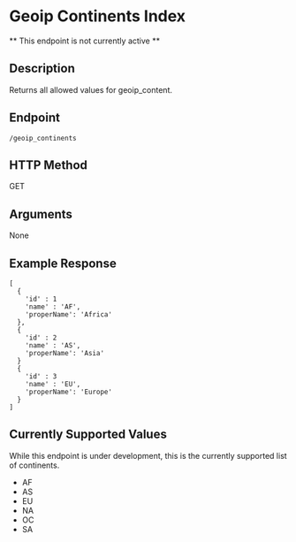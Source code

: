 # Geoip Continents Index
** This endpoint is not currently active **

## Description
Returns all allowed values for geoip_content.

## Endpoint
`/geoip_continents`

## HTTP Method
GET

## Arguments
None

## Example Response

```
[
  {
    'id' : 1
    'name' : 'AF',
    'properName': 'Africa'
  },
  {
    'id' : 2
    'name' : 'AS',
    'properName': 'Asia'
  }
  {
    'id' : 3
    'name' : 'EU',
    'properName': 'Europe'
  }
]
```

## Currently Supported Values
While this endpoint is under development, this is the currently supported list
of continents.

* AF
* AS
* EU
* NA
* OC
* SA
